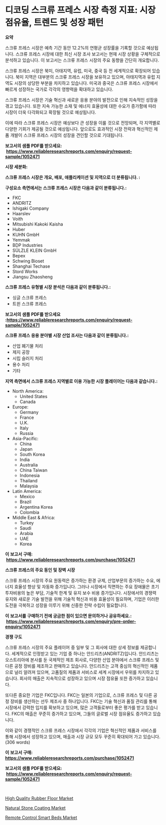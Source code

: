 <p><h1>디코딩 스크류 프레스 시장 측정 지표: 시장 점유율, 트렌드 및 성장 패턴</h1></p><p><strong>요약</strong></p>
<p><p>스크류 프레스 시장은 예측 기간 동안 12.2%의 연평균 성장률을 기록할 것으로 예상됩니다. 스크류 프레스 시장에 대한 최신 시장 조사 보고서는 현재 시장 상황을 구체적으로 분석하고 있습니다. 이 보고서는 스크류 프레스 시장의 주요 동향을 간단히 개요합니다.</p><p>스크류 프레스 시장은 북미, 아태지역, 유럽, 미국, 중국 등 전 세계적으로 확장되어 있습니다. 북미 지역은 대부분의 스크류 프레스 시장을 보유하고 있으며, 아태지역과 유럽 지역도 시장의 상당한 부분을 차지하고 있습니다. 미국과 중국은 스크류 프레스 시장에서 빠르게 성장하는 국가로 각각의 영향력을 확대하고 있습니다.</p><p>스크류 프레스 시장은 기술 혁신과 새로운 응용 분야의 발전으로 인해 지속적인 성장을 겪고 있습니다. 또한 지속 가능한 소재 및 에너지 효율성에 대한 수요가 증가함에 따라 시장이 더욱 다각화되고 확장될 것으로 예상됩니다.</p><p>이에 따라 스크류 프레스 시장은 예상보다 큰 성장을 이룰 것으로 전망되며, 각 지역별로 다양한 기회가 제공될 것으로 예상됩니다. 앞으로도 효과적인 시장 전략과 혁신적인 제품 개발이 스크류 프레스 시장의 성장을 견인할 것으로 기대됩니다.</p></p>
<p><strong>보고서의 샘플 PDF를 받으세요: &nbsp;<a href="https://www.reliableresearchreports.com/enquiry/request-sample/1052471">https://www.reliableresearchreports.com/enquiry/request-sample/1052471</a></strong></p>
<p><strong>시장 세분화:</strong></p>
<p><strong> 스크류 프레스 시장은 개요, 배포, 애플리케이션 및 지역으로 더 분류됩니다. :</strong></p>
<p><strong>구성요소 측면에서는 스크류 프레스 시장은 다음과 같이 분류됩니다.:</strong></p>
<p><ul><li>FKC</li><li>ANDRITZ</li><li>Ishigaki Company</li><li>Haarslev</li><li>Voith</li><li>Mitsubishi Kakoki Kaisha</li><li>Huber</li><li>KUHN GmbH</li><li>Yemmak</li><li>BDP Industries</li><li>SÜLZLE KLEIN GmbH</li><li>Bepex</li><li>Schwing Bioset</li><li>Shanghai Techase</li><li>Stord Works</li><li>Jiangsu Zhaosheng</li></ul></p>
<p><strong> 스크류 프레스 유형별 시장 분석은 다음과 같이 분류됩니다.:</strong></p>
<p><ul><li>싱글 스크류 프레스</li><li>트윈 스크류 프레스</li></ul></p>
<p><strong>보고서의 샘플 PDF를 받으세요 :<a href="https://www.reliableresearchreports.com/enquiry/request-sample/1052471">https://www.reliableresearchreports.com/enquiry/request-sample/1052471</a></strong></p>
<p><strong> 스크류 프레스 응용 분야별 시장 산업 조사는 다음과 같이 분류됩니다.:</strong></p>
<p><ul><li>산업 폐기물 처리</li><li>제지 공장</li><li>시립 슬러지 처리</li><li>용수 처리</li><li>기타</li></ul></p>
<p><strong>지역 측면에서 스크류 프레스 지역별로 이용 가능한 시장 플레이어는 다음과 같습니다.:</strong></p>
<p><ul>
    <li>
        North America:
        <ul>
            <li>United States</li>
            <li>Canada</li>
        </ul>
    </li>
    <li>
        Europe:
        <ul>
            <li>Germany</li>
            <li>France</li>
            <li>U.K.</li>
            <li>Italy</li>
            <li>Russia</li>
        </ul>
    </li>
    <li>
        Asia-Pacific:
        <ul>
            <li>China</li>
            <li>Japan</li>
            <li>South Korea</li>
            <li>India</li>
            <li>Australia</li>
            <li>China Taiwan</li>
            <li>Indonesia</li>
            <li>Thailand</li>
            <li>Malaysia</li>
        </ul>
    </li>
    <li>
        Latin America:
        <ul>
            <li>Mexico</li>
            <li>Brazil</li>
            <li>Argentina Korea</li>
            <li>Colombia</li>
        </ul>
    </li>
    <li>
        Middle East & Africa:
        <ul>
            <li>Turkey</li>
            <li>Saudi</li>
            <li>Arabia</li>
            <li>UAE</li>
            <li>Korea</li>
        </ul>
    </li>
    </ul></p>
<p><strong>이 보고서 구매: &nbsp;<a href="https://www.reliableresearchreports.com/purchase/1052471">https://www.reliableresearchreports.com/purchase/1052471</a></strong></p>
<p><strong>스크류 프레스의 주요 동인 및 장벽 시장</strong></p>
<p><p>스크류 프레스 시장의 주요 원동력은 증가하는 환경 규제, 산업부문의 증가하는 수요, 에너지 효율성 향상 및 자동화 증가입니다. 그러나 시장에서 직면하는 주요 장애물은 초기 투자비용의 높은 부담, 기술적 한계 및 유지 보수 비용 증가입니다. 시장에서의 경쟁력 유지와 새로운 기술 발전을 위해 기술적 혁신과 비용 효율성이 필요하며, 기업은 이러한 도전을 극복하고 성장을 이루기 위해 신중한 전략 수립이 필요합니다.</p></p>
<p><strong>이 보고서를 구매하기 전에 궁금한 점이 있으면 문의하거나 공유하세요.: &nbsp;<a href="https://www.reliableresearchreports.com/enquiry/pre-order-enquiry/1052471">https://www.reliableresearchreports.com/enquiry/pre-order-enquiry/1052471</a></strong></p>
<p><strong>경쟁 구도</strong></p>
<p><p>스크류 프레스 시장의 주요 플레이어 중 일부 및 그 회사에 대한 상세 정보를 제공합니다. 세계적으로 인정받고 있는 기업 중 하나는 안드리츠(ANDRITZ)입니다. 안드리츠는 오스트리아에 본사를 둔 국제적인 제조 회사로, 다양한 산업 분야에서 스크류 프레스 및 다른 공정 장비를 제조하고 판매하고 있습니다. 안드리츠는 고객 중심의 혁신적인 제품으로 널리 알려져 있으며, 고품질의 제품과 서비스로 세계 시장에서 우위를 차지하고 있습니다. 회사의 매출은 지속적으로 성장하고 있으며 시장 점유율 또한 증가하고 있습니다.</p><p>또다른 중요한 기업은 FKC입니다. FKC는 일본의 기업으로, 스크류 프레스 및 다른 공정 장비를 생산하는 선두 제조사 중 하나입니다. FKC는 기술 혁신과 품질 관리를 통해 시장에서 강력한 입지를 확보하고 있으며, 많은 고객들로부터 좋은 평가를 받고 있습니다. FKC의 매출은 꾸준히 증가하고 있으며, 그들의 글로벌 시장 점유율도 증가하고 있습니다.</p><p>이와 같이 경쟁적인 스크류 프레스 시장에서 각각의 기업은 혁신적인 제품과 서비스를 통해 시장에서 성장하고 있으며, 매출과 시장 규모 모두 꾸준히 확대되어 가고 있습니다. (306 words)</p></p>
<p><strong>이 보고서 구매: &nbsp; <a href="https://www.reliableresearchreports.com/purchase/1052471">https://www.reliableresearchreports.com/purchase/1052471</a></strong></p>
<p><strong>보고서의 샘플 PDF를 받으세요: &nbsp;<a href="https://www.reliableresearchreports.com/enquiry/request-sample/1052471">https://www.reliableresearchreports.com/enquiry/request-sample/1052471</a></strong><strong></strong></p>
<p>&nbsp;</p>
<p><p><a href="https://view.publitas.com/reportprime-1/high-quality-rubber-floor-market-centers-on-aspects-such-as-market-growth-market-share-market-opportunity-and-projected-forecasts-spanning-from-2023-to-2030/">High Quality Rubber Floor Market</a></p><p><a href="https://github.com/Glendatilghmankmgz0rbhwpy/Market-Research-Report-List-1/blob/main/natural-stone-coating-market.md">Natural Stone Coating Market</a></p><p><a href="https://view.publitas.com/reportprime-1/remote-control-smart-beds-market-offers-provide-insightful-data-for-the-time-period-from-2023-to-2030-and-also-provide-analysis-based-on-application-type-and-region/">Remote Control Smart Beds Market</a></p></p>
